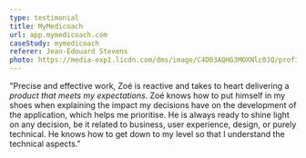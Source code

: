 ```yaml
---
type: testimonial
title: MyMedicoach
url: app.mymedicoach.com
caseStudy: mymedicoach
referer: Jean-Édouard Stevens
photo: https://media-exp1.licdn.com/dms/image/C4D03AQHG3MOXNlc0JQ/profile-displayphoto-shrink_800_800/0?e=1605744000&v=beta&t=d_04wVT1ay8RWVATyB0-21rxlYf_mWGWg5nut-G_-vw
---
```


"Precise and effective work, Zoé is reactive and takes to heart delivering a *product that meets my expectations*. Zoé knows how to put himself in my shoes when explaining the impact my decisions have on the development of the application, which helps me prioritise. He is always ready to shine light on any decision, be it related to business, user experience, design, or purely technical. He knows how to get down to my level so that I understand the technical aspects."

